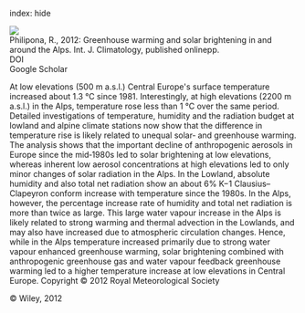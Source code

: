 index: hide

<div class="Citation">
    <div class="Citation-thumb CitationThumb-linked"  data-href="https://doi.org/10.1002/joc.3531">
      <img src="https://static.claimspace.cloud/climate-study-static/refs/thumbs/2/Philipona_2012-thumb.png" />
    </div>

  <div class="Citation-body">
    <div class="Citation-text">Philipona, R., 2012: Greenhouse warming and solar brightening in and around the Alps. <span class="Article-journal">Int. J. Climatology, </span><span class="Article-volume"></span>published onlinepp.</div>
    <div class="Citation-links">
      <div class="CitationLink" data-href="https://doi.org/10.1002/joc.3531">
        <div class="CitationLink-icon CitationLink-Doi"></div>
        <div class="CitationLink-text">DOI</div>
      </div>
      <div class="CitationLink" data-href="https://scholar.google.com/scholar?q=10.1002/joc.3531">
        <div class="CitationLink-icon CitationLink-Scholar"></div>
        <div class="CitationLink-text">Google Scholar</div>
      </div>
    </div>
  </div>
</div>

At low elevations (500 m a.s.l.) Central Europe's surface temperature increased about 1.3 °C since 1981. Interestingly, at high elevations (2200 m a.s.l.) in the Alps, temperature rose less than 1 °C over the same period. Detailed investigations of temperature, humidity and the radiation budget at lowland and alpine climate stations now show that the difference in temperature rise is likely related to unequal solar‐ and greenhouse warming. The analysis shows that the important decline of anthropogenic aerosols in Europe since the mid‐1980s led to solar brightening at low elevations, whereas inherent low aerosol concentrations at high elevations led to only minor changes of solar radiation in the Alps. In the Lowland, absolute humidity and also total net radiation show an about 6% K−1 Clausius–Clapeyron conform increase with temperature since the 1980s. In the Alps, however, the percentage increase rate of humidity and total net radiation is more than twice as large. This large water vapour increase in the Alps is likely related to strong warming and thermal advection in the Lowlands, and may also have increased due to atmospheric circulation changes. Hence, while in the Alps temperature increased primarily due to strong water vapour enhanced greenhouse warming, solar brightening combined with anthropogenic greenhouse gas and water vapour feedback greenhouse warming led to a higher temperature increase at low elevations in Central Europe. Copyright © 2012 Royal Meteorological Society

<div class="Citation-copy">
&copy; Wiley, 2012
</div>